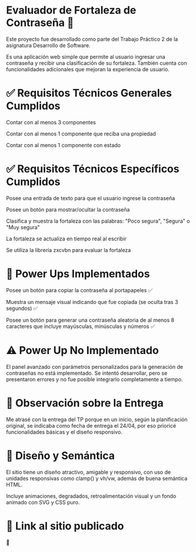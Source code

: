 # Evaluador de Fortaleza de Contraseña 🔐

Este proyecto fue desarrollado como parte del Trabajo Práctico 2 de la asignatura Desarrollo de Software.

Es una aplicación web simple que permite al usuario ingresar una contraseña y recibir una clasificación de su fortaleza. También cuenta con funcionalidades adicionales que mejoran la experiencia de usuario.

# ✅ Requisitos Técnicos Generales Cumplidos

Contar con al menos 3 componentes

Contar con al menos 1 componente que reciba una propiedad

Contar con al menos 1 componente con estado

# ✅ Requisitos Técnicos Específicos Cumplidos

Posee una entrada de texto para que el usuario ingrese la contraseña

Posee un botón para mostrar/ocultar la contraseña

Clasifica y muestra la fortaleza con las palabras: "Poco segura", "Segura" o "Muy segura"

La fortaleza se actualiza en tiempo real al escribir

Se utiliza la librería zxcvbn para evaluar la fortaleza

# 🌟 Power Ups Implementados

Posee un botón para copiar la contraseña al portapapeles ✅

Muestra un mensaje visual indicando que fue copiada (se oculta tras 3 segundos) ✅

Posee un botón para generar una contraseña aleatoria de al menos 8 caracteres que incluye mayúsculas, minúsculas y números ✅

# ⚠ Power Up No Implementado

El panel avanzado con parámetros personalizados para la generación de contraseñas no está implementado. Se intentó desarrollar, pero se presentaron errores y no fue posible integrarlo completamente a tiempo.

# 📌 Observación sobre la Entrega

Me atrasé con la entrega del TP porque en un inicio, según la planificación original, se indicaba como fecha de entrega el 24/04, por eso prioricé funcionalidades básicas y el diseño responsivo.

# 💅 Diseño y Semántica

El sitio tiene un diseño atractivo, amigable y responsivo, con uso de unidades responsivas como clamp() y vh/vw, además de buena semántica HTML.

Incluye animaciones, degradados, retroalimentación visual y un fondo animado con SVG y CSS puro.

# 🚀 Link al sitio publicado

🔗
